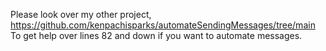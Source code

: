 Please look over my other project, https://github.com/kenpachisparks/automateSendingMessages/tree/main To get help over lines 82 and down if you want to automate messages.
